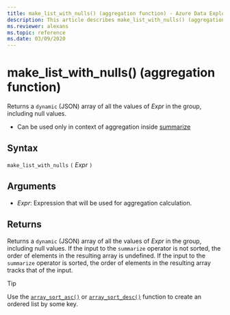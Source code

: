 ```yaml
---
title: make_list_with_nulls() (aggregation function) - Azure Data Explorer | Microsoft Docs
description: This article describes make_list_with_nulls() (aggregation function) in Azure Data Explorer.
ms.reviewer: alexans
ms.topic: reference
ms.date: 03/09/2020
---
```

# make_list_with_nulls() (aggregation function)

Returns a `dynamic` (JSON) array of all the values of *Expr* in the group, including null values.

* Can be used only in context of aggregation inside [summarize](summarizeoperator.md)

## Syntax

`make_list_with_nulls` `(` *Expr* `)`

## Arguments

* *Expr*: Expression that will be used for aggregation calculation.

## Returns

Returns a `dynamic` (JSON) array of all the values of *Expr* in the group, including null values.
If the input to the `summarize` operator is not sorted, the order of elements in the resulting array is undefined.
If the input to the `summarize` operator is sorted, the order of elements in the resulting array tracks that of the input.

> [!TIP]
> Use the [`array_sort_asc()`](./arraysortascfunction.md) or [`array_sort_desc()`](./arraysortdescfunction.md) function to create an ordered list by some key.

